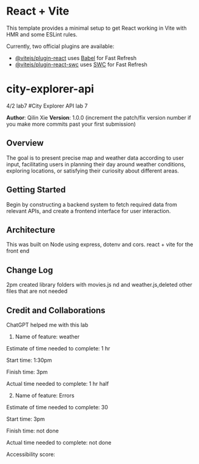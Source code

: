 # React + Vite

This template provides a minimal setup to get React working in Vite with HMR and some ESLint rules.

Currently, two official plugins are available:

- [@vitejs/plugin-react](https://github.com/vitejs/vite-plugin-react/blob/main/packages/plugin-react/README.md) uses [Babel](https://babeljs.io/) for Fast Refresh
- [@vitejs/plugin-react-swc](https://github.com/vitejs/vite-plugin-react-swc) uses [SWC](https://swc.rs/) for Fast Refresh
# city-explorer-api


4/2 lab7
#City Explorer API lab 7

**Author**: Qilin Xie
**Version**: 1.0.0 (increment the patch/fix version number if you make more commits past your first submission)

## Overview
The goal is to present precise map and weather data according to user input, facilitating users in planning their day around weather conditions, exploring locations, or satisfying their curiosity about different areas.

## Getting Started
Begin by constructing a backend system to fetch required data from relevant APIs, and create a frontend interface for user interaction.
## Architecture
This was built on Node using express, dotenv and cors. react + vite for the front end

## Change Log
2pm created library folders with movies.js nd and weather.js,deleted other files that are not needed

## Credit and Collaborations
ChatGPT helped me with this lab


1. Name of feature: weather 

Estimate of time needed to complete: 1 hr

Start time: 1:30pm

Finish time: 3pm

Actual time needed to complete: 1 hr half


2. Name of feature: Errors 

Estimate of time needed to complete: 30

Start time:   3pm

Finish time: not done

Actual time needed to complete: not done



Accessibility score: